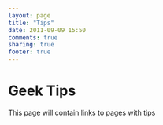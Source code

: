 ```yaml
---
layout: page
title: "Tips"
date: 2011-09-09 15:50
comments: true
sharing: true
footer: true
---
```

# Geek Tips #
This page will contain links to pages with tips
